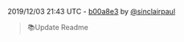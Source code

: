 2019/12/03 21:43 UTC - [b00a8e3](https://github.com/hassio-addons/addon-firefly-iii/commit/b00a8e37d0ea07809543e277c2e67a31f9857ba7) by [@sinclairpaul](https://github.com/sinclairpaul)
> 📚Update Readme 

